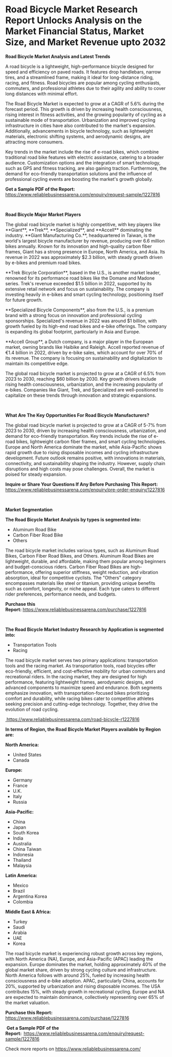 <p><h1>Road Bicycle Market Research Report Unlocks Analysis on the Market Financial Status, Market Size, and Market Revenue upto 2032</h1></p><p><strong>Road Bicycle Market Analysis and Latest Trends</strong></p>
<p><p>A road bicycle is a lightweight, high-performance bicycle designed for speed and efficiency on paved roads. It features drop handlebars, narrow tires, and a streamlined frame, making it ideal for long-distance riding, racing, and fitness. Road bicycles are popular among cycling enthusiasts, commuters, and professional athletes due to their agility and ability to cover long distances with minimal effort.</p><p>The Road Bicycle Market is expected to grow at a CAGR of 5.6% during the forecast period. This growth is driven by increasing health consciousness, rising interest in fitness activities, and the growing popularity of cycling as a sustainable mode of transportation. Urbanization and improved cycling infrastructure in cities have also contributed to the market's expansion. Additionally, advancements in bicycle technology, such as lightweight materials, electronic shifting systems, and aerodynamic designs, are attracting more consumers.</p><p>Key trends in the market include the rise of e-road bikes, which combine traditional road bike features with electric assistance, catering to a broader audience. Customization options and the integration of smart technology, such as GPS and fitness tracking, are also gaining traction. Furthermore, the demand for eco-friendly transportation solutions and the influence of professional cycling events are boosting the market's growth globally.</p></p>
<p><strong>Get a Sample PDF of the Report:&nbsp;</strong> <a href="https://www.reliablebusinessarena.com/enquiry/request-sample/1227816?utm_campaign=1892&utm_medium=2&utm_source=Github&utm_content=ia&utm_term=22012025&utm_id=road-bicycle">https://www.reliablebusinessarena.com/enquiry/request-sample/1227816</a></p>
<p>&nbsp;</p>
<p><strong>Road Bicycle Major Market Players</strong></p>
<p><p>The global road bicycle market is highly competitive, with key players like **Giant**, **Trek**, **Specialized**, and **Accell** dominating the industry. **Giant Manufacturing Co.**, headquartered in Taiwan, is the world's largest bicycle manufacturer by revenue, producing over 6.6 million bikes annually. Known for its innovation and high-quality carbon fiber frames, Giant has a strong presence in Europe, North America, and Asia. Its revenue in 2022 was approximately $2.3 billion, with steady growth driven by e-bikes and premium road bikes.</p><p>**Trek Bicycle Corporation**, based in the U.S., is another market leader, renowned for its performance road bikes like the Domane and Madone series. Trek's revenue exceeded $1.5 billion in 2022, supported by its extensive retail network and focus on sustainability. The company is investing heavily in e-bikes and smart cycling technology, positioning itself for future growth.</p><p>**Specialized Bicycle Components**, also from the U.S., is a premium brand with a strong focus on innovation and professional cycling sponsorships. Specialized's revenue in 2022 was around $1 billion, with growth fueled by its high-end road bikes and e-bike offerings. The company is expanding its global footprint, particularly in Asia and Europe.</p><p>**Accell Group**, a Dutch company, is a major player in the European market, owning brands like Haibike and Raleigh. Accell reported revenue of €1.4 billion in 2022, driven by e-bike sales, which account for over 70% of its revenue. The company is focusing on sustainability and digitalization to maintain its competitive edge.</p><p>The global road bicycle market is projected to grow at a CAGR of 6.5% from 2023 to 2030, reaching $60 billion by 2030. Key growth drivers include rising health consciousness, urbanization, and the increasing popularity of e-bikes. Companies like Giant, Trek, and Specialized are well-positioned to capitalize on these trends through innovation and strategic expansions.</p></p>
<p>&nbsp;</p>
<p><strong>What Are The Key Opportunities For Road Bicycle Manufacturers?</strong></p>
<p><p>The global road bicycle market is projected to grow at a CAGR of 5-7% from 2023 to 2030, driven by increasing health consciousness, urbanization, and demand for eco-friendly transportation. Key trends include the rise of e-road bikes, lightweight carbon fiber frames, and smart cycling technologies. Europe and North America dominate the market, while Asia-Pacific shows rapid growth due to rising disposable incomes and cycling infrastructure development. Future outlook remains positive, with innovations in materials, connectivity, and sustainability shaping the industry. However, supply chain disruptions and high costs may pose challenges. Overall, the market is poised for steady expansion.</p></p>
<p><strong>Inquire or Share Your Questions If Any Before Purchasing This Report:</strong> <a href="https://www.reliablebusinessarena.com/enquiry/pre-order-enquiry/1227816?utm_campaign=1892&utm_medium=2&utm_source=Github&utm_content=ia&utm_term=22012025&utm_id=road-bicycle">https://www.reliablebusinessarena.com/enquiry/pre-order-enquiry/1227816</a></p>
<p>&nbsp;</p>
<p><strong>Market Segmentation</strong></p>
<p><strong>The Road Bicycle Market Analysis by types is segmented into:</strong></p>
<p><ul><li>Aluminum Road Bike</li><li>Carbon Fiber Road Bike</li><li>Others</li></ul></p>
<p><p>The road bicycle market includes various types, such as Aluminum Road Bikes, Carbon Fiber Road Bikes, and Others. Aluminum Road Bikes are lightweight, durable, and affordable, making them popular among beginners and budget-conscious riders. Carbon Fiber Road Bikes are high-performance, offering superior stiffness, weight reduction, and vibration absorption, ideal for competitive cyclists. The "Others" category encompasses materials like steel or titanium, providing unique benefits such as comfort, longevity, or niche appeal. Each type caters to different rider preferences, performance needs, and budgets.</p></p>
<p><strong>Purchase this Report:&nbsp;</strong><a href="https://www.reliablebusinessarena.com/purchase/1227816?utm_campaign=1892&utm_medium=2&utm_source=Github&utm_content=ia&utm_term=22012025&utm_id=road-bicycle">https://www.reliablebusinessarena.com/purchase/1227816</a></p>
<p>&nbsp;</p>
<p><strong>The Road Bicycle Market Industry Research by Application is segmented into:</strong></p>
<p><ul><li>Transportation Tools</li><li>Racing</li></ul></p>
<p><p>The road bicycle market serves two primary applications: transportation tools and the racing market. As transportation tools, road bicycles offer eco-friendly, efficient, and cost-effective mobility for urban commuters and recreational riders. In the racing market, they are designed for high performance, featuring lightweight frames, aerodynamic designs, and advanced components to maximize speed and endurance. Both segments emphasize innovation, with transportation-focused bikes prioritizing comfort and durability, while racing bikes cater to competitive athletes seeking precision and cutting-edge technology. Together, they drive the evolution of road cycling.</p></p>
<p><a href="https://www.reliablebusinessarena.com/road-bicycle-r1227816?utm_campaign=1892&utm_medium=2&utm_source=Github&utm_content=ia&utm_term=22012025&utm_id=road-bicycle">&nbsp;https://www.reliablebusinessarena.com/road-bicycle-r1227816</a></p>
<p><strong>In terms of Region, the Road Bicycle Market Players available by Region are:</strong></p>
<p>
    <p> <strong> North America: </strong>
        <ul>
            <li>United States</li>
            <li>Canada</li>
        </ul>
        </p> 
    <p> <strong> Europe: </strong>
        <ul>
            <li>Germany</li>
            <li>France</li>
            <li>U.K.</li>
            <li>Italy</li>
            <li>Russia</li>
        </ul>
        </p> 
    <p> <strong> Asia-Pacific: </strong>
        <ul>
            <li>China</li>
            <li>Japan</li>
            <li>South Korea</li>
            <li>India</li>
            <li>Australia</li>
            <li>China Taiwan</li>
            <li>Indonesia</li>
            <li>Thailand</li>
            <li>Malaysia</li>
        </ul>
        </p> 
    <p> <strong> Latin America: </strong>
        <ul>
            <li>Mexico</li>
            <li>Brazil</li>
            <li>Argentina Korea</li>
            <li>Colombia</li>
        </ul>
        </p> 
    <p> <strong> Middle East & Africa: </strong>
        <ul>
            <li>Turkey</li>
            <li>Saudi</li>
            <li>Arabia</li>
            <li>UAE</li>
            <li>Korea</li>
        </ul>
    </p>
    </p>
<p><p>The road bicycle market is experiencing robust growth across key regions, with North America (NA), Europe, and Asia-Pacific (APAC) leading the expansion. Europe dominates the market, holding approximately 40% of the global market share, driven by strong cycling culture and infrastructure. North America follows with around 25%, fueled by increasing health consciousness and e-bike adoption. APAC, particularly China, accounts for 20%, supported by urbanization and rising disposable incomes. The USA contributes 15%, with steady growth in recreational cycling. Europe and NA are expected to maintain dominance, collectively representing over 65% of the market valuation.</p></p>
<p><strong>Purchase this Report: </strong><a href="https://www.reliablebusinessarena.com/purchase/1227816?utm_campaign=1892&utm_medium=2&utm_source=Github&utm_content=ia&utm_term=22012025&utm_id=road-bicycle">https://www.reliablebusinessarena.com/purchase/1227816</a></p>
<p>&nbsp;<strong>Get a Sample PDF of the Report:&nbsp;&nbsp;</strong><a href="https://www.reliablebusinessarena.com/enquiry/request-sample/1227816?utm_campaign=1892&utm_medium=2&utm_source=Github&utm_content=ia&utm_term=22012025&utm_id=road-bicycle">https://www.reliablebusinessarena.com/enquiry/request-sample/1227816</a></p>
<p><strong></strong></p>
<p>Check more reports on <a href="https://www.reliablebusinessarena.com/?utm_campaign=1892&utm_medium=2&utm_source=Github&utm_content=ia&utm_term=22012025&utm_id=road-bicycle">https://www.reliablebusinessarena.com/</a></p>